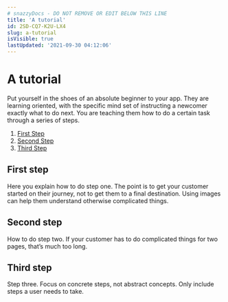 ```yaml
---
# snazzyDocs - DO NOT REMOVE OR EDIT BELOW THIS LINE
title: 'A tutorial'
id: 2SD-CQ7-K2U-LX4
slug: a-tutorial
isVisible: true
lastUpdated: '2021-09-30 04:12:06'
---
```

# A tutorial

Put yourself in the shoes of an absolute beginner to your app. They are learning oriented, with the specific mind set of instructing a newcomer exactly what to do next. You are teaching them how to do a certain task through a series of steps.

1. [First Step](#first-step)
2. [Second Step](#second-step)
3. [Third Step](#third-step)

## First step

Here you explain how to do step one. The point is to get your customer started on their journey, not to get them to a final destination. Using images can help them understand otherwise complicated things.

## Second step

How to do step two. If your customer has to do complicated things for two pages, that’s much too long.

## Third step

Step three. Focus on concrete steps, not abstract concepts. Only include steps a user needs to take.